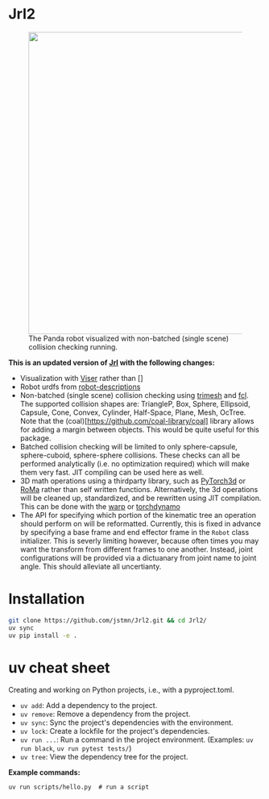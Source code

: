 # Jrl2

<figure>
  <img src="media/jrl2-2025-09-11_19.42.35.gif" width="600">
  <figcaption>The Panda robot visualized with non-batched (single scene) collision checking running.</figcaption>
</figure>



**This is an updated version of [Jrl](https://github.com/jstmn) with the following changes:**
* Visualization with [Viser](https://viser.studio/main/) rather than []
* Robot urdfs from [robot-descriptions](https://github.com/robot-descriptions/robot_descriptions.py)
* Non-batched (single scene) collision checking using [trimesh](https://trimesh.org/) and [fcl](https://github.com/BerkeleyAutomation/python-fcl). The supported collision shapes are: TriangleP, Box, Sphere, Ellipsoid, Capsule, Cone, Convex, Cylinder, Half-Space, Plane, Mesh, OcTree. Note that the (coal)[https://github.com/coal-library/coal] library allows for adding a margin between objects. This would be quite useful for this package.
* Batched collision checking will be limited to only sphere-capsule, sphere-cuboid, sphere-sphere collisions. These checks can all be performed analytically (i.e. no optimization required) which will make them very fast. JIT compiling can be used here as well.
* 3D math operations using a thirdparty library, such as [PyTorch3d](https://pytorch3d.org/) or [RoMa](https://naver.github.io/roma/) rather than self written functions. Alternatively, the 3d operations will be cleaned up, standardized, and be rewritten using JIT compilation. This can be done with the [warp](https://github.com/NVIDIA/warp) or [torchdynamo](https://github.com/pytorch/torchdynamo)
* The API for specifying which portion of the kinematic tree an operation should perform on will be reformatted. Currently, this is fixed in advance by specifying a base frame and end effector frame in the `Robot` class initializer. This is severly limiting however, because often times you may want the transform from different frames to one another. Instead, joint configurations will be provided via a dictuanary from joint name to joint angle. This should alleviate all uncertianty.


# Installation
``` bash
git clone https://github.com/jstmn/Jrl2.git && cd Jrl2/
uv sync
uv pip install -e .
```

# uv cheat sheet

Creating and working on Python projects, i.e., with a pyproject.toml.

- `uv add`: Add a dependency to the project.
- `uv remove`: Remove a dependency from the project.
- `uv sync`: Sync the project's dependencies with the environment.
- `uv lock`: Create a lockfile for the project's dependencies.
- `uv run ...`: Run a command in the project environment. (Examples: `uv run black`, `uv run pytest tests/`)
- `uv tree`: View the dependency tree for the project.


**Example commands:**
```
uv run scripts/hello.py  # run a script
```
